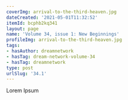 ```yaml
---
coverImg: arrival-to-the-third-heaven.jpg
dateCreated: '2021-05-01T11:32:52'
itemId: bcphb2kq341
layout: page
name: 'Volume 34, issue 1: New Beginnings'
profileImg: arrival-to-the-third-heaven.jpg
tags:
- hasAuthor: dreamnetwork
- hasTag: dream-network-volume-34
- hasTag: dreamnetwork
type: post
urlSlug: '34.1'
---
```

Lorem Ipsum